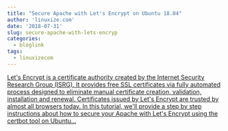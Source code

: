```yaml
---
title: "Secure Apache with Let's Encrypt on Ubuntu 18.04"
author: 'linuxize.com'
date: '2018-07-31'
slug: secure-apache-with-lets-encryp
categories:
  - bloglink
tags:
  - linuxizecom
---
```


[Let's Encrypt is a certificate authority created by the Internet Security Research Group (ISRG). It provides free SSL certificates via fully automated process designed to eliminate manual certificate creation, validation, installation and renewal. Certificates issued by Let's Encrypt are trusted by almost all browsers today. In this tutorial, we'll provide a step by step instructions about how to secure your Apache with Let's Encrypt using the certbot tool on Ubuntu...<click to read more>](https://linuxize.com/post/secure-apache-with-let-s-encrypt-on-ubuntu-18-04/)

